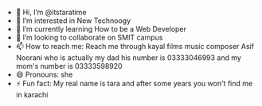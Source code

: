 - 👋 Hi, I’m @itstaratime 
- 👀 I’m interested in New Technoogy
- 🌱 I’m currently learning How to be a Web Developer
- 💞️ I’m looking to collaborate on SMIT campus
- 📫 How to reach me: Reach me through kayal films music composer Asif Noorani who is actually my dad his number is 03333046993 and my mom's number is 03333598920
- 😄 Pronouns: she
- ⚡ Fun fact: My real name is tara and after some years you won't find me in karachi

<!---
itstaratime/itstaratime is a ✨ special ✨ repository because its `README.md` (this file) appears on your GitHub profile.
You can click the Preview link to take a look at your changes.
--->
